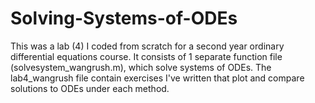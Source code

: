 # Solving-Systems-of-ODEs
This was a lab (4) I coded from scratch for a second year ordinary differential equations course. It consists of 1 separate function file (solvesystem_wangrush.m), which solve systems of ODEs. The lab4_wangrush file contain exercises I've written that plot and compare solutions to ODEs under each method.
